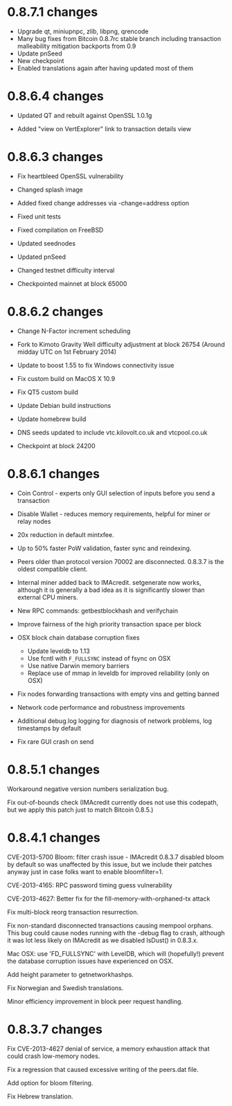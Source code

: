 0.8.7.1 changes
=============

- Upgrade qt, miniupnpc, zlib, libpng, qrencode
- Many bug fixes from Bitcoin 0.8.7rc stable branch
    including transaction malleability mitigation backports from 0.9
- Update pnSeed
- New checkpoint
- Enabled translations again after having updated most of them     

0.8.6.4 changes
===============

- Updated QT and rebuilt against OpenSSL 1.0.1g

- Added "view on VertExplorer" link to transaction details view


0.8.6.3 changes
===============

- Fix heartbleed OpenSSL vulnerability

- Changed splash image

- Added fixed change addresses via -change=address option

- Fixed unit tests

- Fixed compilation on FreeBSD

- Updated seednodes

- Updated pnSeed

- Changed testnet difficulty interval

- Checkpointed mainnet at block 65000


0.8.6.2 changes
=============

- Change N-Factor increment scheduling

- Fork to Kimoto Gravity Well difficulty adjustment at block 26754 (Around midday UTC on 1st February 2014)

- Update to boost 1.55 to fix Windows connectivity issue

- Fix custom build on MacOS X 10.9

- Fix QT5 custom build

- Update Debian build instructions

- Update homebrew build

- DNS seeds updated to include vtc.kilovolt.co.uk and vtcpool.co.uk

- Checkpoint at block 24200


0.8.6.1 changes
=============

- Coin Control - experts only GUI selection of inputs before you send a transaction

- Disable Wallet - reduces memory requirements, helpful for miner or relay nodes

- 20x reduction in default mintxfee.

- Up to 50% faster PoW validation, faster sync and reindexing.

- Peers older than protocol version 70002 are disconnected.  0.8.3.7 is the oldest compatible client.

- Internal miner added back to IMAcredit.  setgenerate now works, although it is generally a bad idea as it is significantly slower than external CPU miners.

- New RPC commands: getbestblockhash and verifychain

- Improve fairness of the high priority transaction space per block

- OSX block chain database corruption fixes
  - Update leveldb to 1.13
  - Use fcntl with `F_FULLSYNC` instead of fsync on OSX
  - Use native Darwin memory barriers
  - Replace use of mmap in leveldb for improved reliability (only on OSX)

- Fix nodes forwarding transactions with empty vins and getting banned

- Network code performance and robustness improvements

- Additional debug.log logging for diagnosis of network problems, log timestamps by default

- Fix rare GUI crash on send

0.8.5.1 changes
===============

Workaround negative version numbers serialization bug.

Fix out-of-bounds check (IMAcredit currently does not use this codepath, but we apply this
patch just to match Bitcoin 0.8.5.)

0.8.4.1 changes
===============

CVE-2013-5700 Bloom: filter crash issue - IMAcredit 0.8.3.7 disabled bloom by default so was 
unaffected by this issue, but we include their patches anyway just in case folks want to 
enable bloomfilter=1.

CVE-2013-4165: RPC password timing guess vulnerability

CVE-2013-4627: Better fix for the fill-memory-with-orphaned-tx attack

Fix multi-block reorg transaction resurrection.

Fix non-standard disconnected transactions causing mempool orphans.  This bug could cause 
nodes running with the -debug flag to crash, although it was lot less likely on IMAcredit 
as we disabled IsDust() in 0.8.3.x.

Mac OSX: use 'FD_FULLSYNC' with LevelDB, which will (hopefully!) prevent the database 
corruption issues have experienced on OSX.

Add height parameter to getnetworkhashps.

Fix Norwegian and Swedish translations.

Minor efficiency improvement in block peer request handling.


0.8.3.7 changes
===============

Fix CVE-2013-4627 denial of service, a memory exhaustion attack that could crash low-memory nodes.

Fix a regression that caused excessive writing of the peers.dat file.

Add option for bloom filtering.

Fix Hebrew translation.
